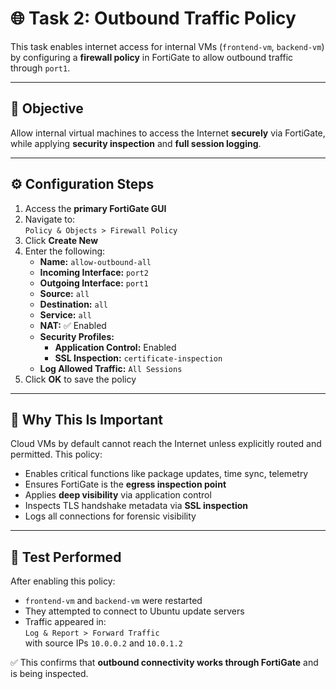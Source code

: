 # 🌐 Task 2: Outbound Traffic Policy

This task enables internet access for internal VMs (`frontend-vm`, `backend-vm`) by configuring a **firewall policy** in FortiGate to allow outbound traffic through `port1`.

---

## 🎯 Objective

Allow internal virtual machines to access the Internet **securely** via FortiGate, while applying **security inspection** and **full session logging**.

---

## ⚙️ Configuration Steps

1. Access the **primary FortiGate GUI**
2. Navigate to:  
   `Policy & Objects > Firewall Policy`
3. Click **Create New**
4. Enter the following:
   - **Name:** `allow-outbound-all`
   - **Incoming Interface:** `port2`
   - **Outgoing Interface:** `port1`
   - **Source:** `all`
   - **Destination:** `all`
   - **Service:** `all`
   - **NAT:** ✅ Enabled
   - **Security Profiles:**
     - **Application Control:** Enabled
     - **SSL Inspection:** `certificate-inspection`
   - **Log Allowed Traffic:** `All Sessions`
5. Click **OK** to save the policy

---

## 🧠 Why This Is Important

Cloud VMs by default cannot reach the Internet unless explicitly routed and permitted. This policy:

- Enables critical functions like package updates, time sync, telemetry
- Ensures FortiGate is the **egress inspection point**
- Applies **deep visibility** via application control
- Inspects TLS handshake metadata via **SSL inspection**
- Logs all connections for forensic visibility

---

## 🧪 Test Performed

After enabling this policy:

- `frontend-vm` and `backend-vm` were restarted
- They attempted to connect to Ubuntu update servers
- Traffic appeared in:  
  `Log & Report > Forward Traffic`  
  with source IPs `10.0.0.2` and `10.0.1.2`

✅ This confirms that **outbound connectivity works through FortiGate** and is being inspected.

